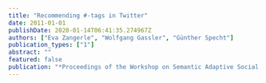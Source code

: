 ```yaml
---
title: "Recommending #-tags in Twitter"
date: 2011-01-01
publishDate: 2020-01-14T06:41:35.274967Z
authors: ["Eva Zangerle", "Wolfgang Gassler", "Günther Specht"]
publication_types: ["1"]
abstract: ""
featured: false
publication: "*Proceedings of the Workshop on Semantic Adaptive Social Web 2011 in connection with the 19th International Conference on User Modeling, Adaptation and Personalization, UMAP 2011*"
---
```


